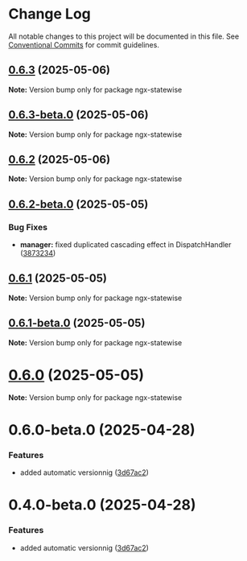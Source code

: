 # Change Log

All notable changes to this project will be documented in this file.
See [Conventional Commits](https://conventionalcommits.org) for commit guidelines.

## [0.6.3](https://github.com/Pierre-MarieMarchio/ngx-statewise/compare/ngx-statewise@0.6.3-beta.0...ngx-statewise@0.6.3) (2025-05-06)

**Note:** Version bump only for package ngx-statewise





## [0.6.3-beta.0](https://github.com/Pierre-MarieMarchio/ngx-statewise/compare/ngx-statewise@0.6.2-beta.0...ngx-statewise@0.6.3-beta.0) (2025-05-06)

**Note:** Version bump only for package ngx-statewise





## [0.6.2](https://github.com/Pierre-MarieMarchio/ngx-statewise/compare/ngx-statewise@0.6.2-beta.0...ngx-statewise@0.6.2) (2025-05-06)

**Note:** Version bump only for package ngx-statewise





## [0.6.2-beta.0](https://github.com/Pierre-MarieMarchio/ngx-statewise/compare/ngx-statewise@0.6.1-beta.0...ngx-statewise@0.6.2-beta.0) (2025-05-05)


### Bug Fixes

* **manager:** fixed duplicated cascading effect in DispatchHandler ([3873234](https://github.com/Pierre-MarieMarchio/ngx-statewise/commit/38732346645e33b50da5d45ba9bc027b075a441e))





## [0.6.1](https://github.com/Pierre-MarieMarchio/ngx-statewise/compare/ngx-statewise@0.6.1-beta.0...ngx-statewise@0.6.1) (2025-05-05)

**Note:** Version bump only for package ngx-statewise





## [0.6.1-beta.0](https://github.com/Pierre-MarieMarchio/ngx-statewise/compare/ngx-statewise@0.6.0-beta.0...ngx-statewise@0.6.1-beta.0) (2025-05-05)

**Note:** Version bump only for package ngx-statewise





# [0.6.0](https://github.com/Pierre-MarieMarchio/ngx-statewise/compare/ngx-statewise@0.6.0-beta.0...ngx-statewise@0.6.0) (2025-05-05)

**Note:** Version bump only for package ngx-statewise





# 0.6.0-beta.0 (2025-04-28)


### Features

* added automatic versionnig ([3d67ac2](https://github.com/Pierre-MarieMarchio/ngx-statewise/commit/3d67ac26f27a5039a422249b8e13eb88c2706d27))





# 0.4.0-beta.0 (2025-04-28)


### Features

* added automatic versionnig ([3d67ac2](https://github.com/Pierre-MarieMarchio/ngx-statewise/commit/3d67ac26f27a5039a422249b8e13eb88c2706d27))
